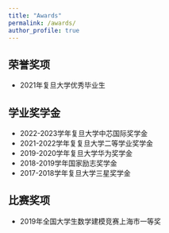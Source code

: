 ```yaml
---
title: "Awards"
permalink: /awards/
author_profile: true
---
```


## 荣誉奖项
- 2021年复旦大学优秀毕业生

## 学业奖学金
- 2022-2023学年复旦大学中芯国际奖学金
- 2021-2022学年复复旦大学二等学业奖学金
- 2019-2020学年复旦大学华为奖学金
- 2018-2019学年国家励志奖学金
- 2017-2018学年复旦大学三星奖学金

## 比赛奖项
- 2019年全国大学生数学建模竞赛上海市一等奖